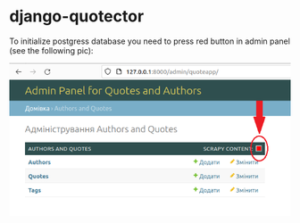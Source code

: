 # django-quotector


To initialize postgress database you need to press red button in admin panel (see the following pic):


![alt text](https://github.com/RoyBebru/django-quotector/blob/main/ScrapeButton.png)

